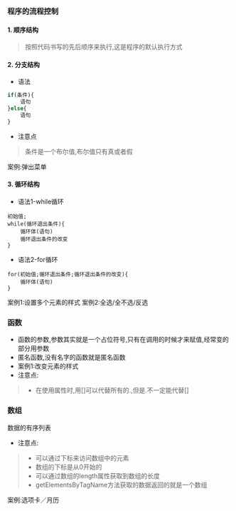 ### 程序的流程控制
#### 1. 顺序结构
> 按照代码书写的先后顺序来执行,这是程序的默认执行方式

#### 2. 分支结构

* 语法

```javascript
if(条件){
    语句
}else{
    语句
}
```
* 注意点
> 条件是一个布尔值,布尔值只有真或者假

案例:弹出菜单

#### 3. 循环结构

* 语法1-while循环
```
初始值;
while(循环退出条件){
    循环体(语句)
    循环退出条件的改变
}
```

* 语法2-for循环
```
for(初始值;循环退出条件;循环退出条件的改变){
    循环体(语句)
}
```

案例1:设置多个元素的样式
案例2:全选/全不选/反选

### 函数
* 函数的参数,参数其实就是一个占位符号,只有在调用的时候才来赋值,经常变的部分用参数
* 匿名函数,没有名字的函数就是匿名函数
* 案例1:改变元素的样式
* 注意点:

> * 在使用属性时,用[]可以代替所有的.,但是.不一定能代替[]

### 数组
数据的有序列表

* 注意点:

> * 可以通过下标来访问数组中的元素
> * 数组的下标是从0开始的
> * 可以通过数组的length属性获取到数组的长度
> * getElementsByTagName方法获取的数据返回的就是一个数组

案例:选项卡／月历